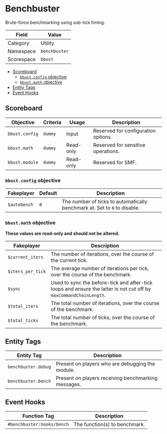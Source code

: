 # Benchbuster
Brute-force benchmarking using sub-tick timing.

Field       | Value
----------- | -----
Category    | Utility
Namespace   | `benchbuster`
Scorespace  | `bbust`

- [Scoreboard](#scoreboard)
  - [`bbust.config` objective](#bbustconfig-objective)
  - [`bbust.math` objective](#bbustmath-objective)
- [Entity Tags](#entity-tags)
- [Event Hooks](#event-hooks)

## Scoreboard
Objective       | Criteria  | Usage     | Description
--------------- | --------- | --------- | -----------
`bbust.config`  | `dummy`   | Input     | Reserved for configuration options.
`bbust.math`    | `dummy`   | Read-only | Reserved for sensitive operations.
`bbust.module`  | `dummy`   | Read-only | Reserved for SMF.

### `bbust.config` objective
Fakeplayer    | Default | Description
------------- | ------- | -----------
`$autobench`  | `0`     | The number of ticks to automatically benchmark at. Set to `0` to disable.

### `bbust.math` objective
**These values are read-only and should not be altered.**

Fakeplayer          | Description
------------------- | -----------
`$current_iters`    | The number of iterations, over the course of the current tick.
`$iters_per_tick`   | The average number of iterations per tick, over the course of the benchmark.
`$sync`             | Used to sync the before-tick and after-tick loops and ensure the latter is not cut off by `maxCommandChainLength`.
`$total_iters`      | The total number of iterations, over the course of the benchmark.
`$total_ticks`      | The total number of ticks, over the course of the benchmark.

## Entity Tags
Entity Tag          | Description
------------------- | -----------
`benchbuster.debug` | Present on players who are debugging the module.
`benchbuster.bench` | Present on players receiving benchmarking messages.

## Event Hooks
Function Tag                | Description
--------------------------- | -----------
`#benchbuster:hooks/bench`  | The function(s) to benchmark.
